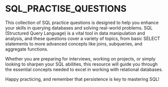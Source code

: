 # SQL_PRACTISE_QUESTIONS

This collection of SQL practice questions is designed to help you enhance your skills in querying databases and solving real-world problems. SQL (Structured Query Language) is a vital tool in data manipulation and analysis, and these questions cover a variety of topics, from basic SELECT statements to more advanced concepts like joins, subqueries, and aggregate functions.

Whether you are preparing for interviews, working on projects, or simply looking to sharpen your SQL abilities, this resource will guide you through the essential concepts needed to excel in working with relational databases.

Happy practicing, and remember that persistence is key to mastering SQL!
